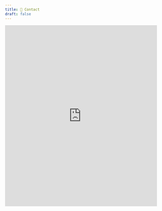 ```yaml
---
title: 📧 Contact
draft: false
---
```


<iframe style="border:none;width:100%; height:600px; overflow:hidden;" id="contact-7ssyz1" src="https://opnform.com/forms/contact-7ssyz1?hide_title=true" scrolling="no"></iframe>
<script type="text/javascript" onload="initEmbed('contact-7ssyz1')" src="https://opnform.com/widgets/iframe.min.js"></script>